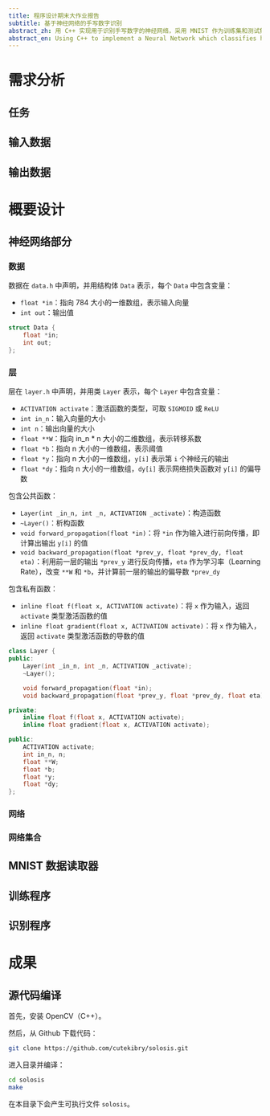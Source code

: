 ```yaml
---
title: 程序设计期末大作业报告
subtitle: 基于神经网络的手写数字识别
abstract_zh: 用 C++ 实现用于识别手写数字的神经网络，采用 MNIST 作为训练集和测试集进行训练，并使用 OpenCV 进行图像支持。
abstract_en: Using C++ to implement a Neural Network which classifies handwritten digits. This program takes MNIST as training dataset and testing dataset, using OpenCV for graphic support.
---
```


# 需求分析
## 任务

## 输入数据

## 输出数据


# 概要设计
## 神经网络部分
### 数据
数据在 `data.h` 中声明，并用结构体 `Data` 表示，每个 `Data` 中包含变量：

* `float *in`：指向 784 大小的一维数组，表示输入向量
* `int out`：输出值

```cpp
struct Data {
    float *in;
    int out;
};
```

### 层
层在 `layer.h` 中声明，并用类 `Layer` 表示，每个 `Layer` 中包含变量：

* `ACTIVATION activate`：激活函数的类型，可取 `SIGMOID` 或 `ReLU`
* `int in_n`：输入向量的大小
* `int n`：输出向量的大小
* `float **W`：指向 in_n * n 大小的二维数组，表示转移系数
* `float *b`：指向 n 大小的一维数组，表示阈值
* `float *y`：指向 n 大小的一维数组，`y[i]` 表示第 `i` 个神经元的输出
* `float *dy`：指向 n 大小的一维数组，`dy[i]` 表示网络损失函数对 `y[i]` 的偏导数

包含公共函数：

* `Layer(int _in_n, int _n, ACTIVATION _activate)`：构造函数
* `~Layer()`：析构函数
* `void forward_propagation(float *in)`：将 `*in` 作为输入进行前向传播，即计算出输出 `y[i]` 的值
* `void backward_propagation(float *prev_y, float *prev_dy, float eta)`：利用前一层的输出 `*prev_y` 进行反向传播，`eta` 作为学习率（Learning Rate），改变 `**W` 和 `*b`，并计算前一层的输出的偏导数 `*prev_dy`

包含私有函数：

* `inline float f(float x, ACTIVATION activate)`：将 `x` 作为输入，返回 `activate` 类型激活函数的值
* `inline float gradient(float x, ACTIVATION activate)`：将 `x` 作为输入，返回 `activate` 类型激活函数的导数的值

```cpp
class Layer {
public:
    Layer(int _in_n, int _n, ACTIVATION _activate);
    ~Layer();

    void forward_propagation(float *in);
    void backward_propagation(float *prev_y, float *prev_dy, float eta);

private:
    inline float f(float x, ACTIVATION activate);
    inline float gradient(float x, ACTIVATION activate);

public:
    ACTIVATION activate;
    int in_n, n;
    float **W;
    float *b;
    float *y;
    float *dy;
};
```

### 网络
### 网络集合

## MNIST 数据读取器

## 训练程序

## 识别程序

# 成果
## 源代码编译
首先，安装 OpenCV（C++）。

然后，从 Github 下载代码：

```bash
git clone https://github.com/cutekibry/solosis.git
```

进入目录并编译：

```bash
cd solosis
make
```

在本目录下会产生可执行文件 `solosis`。